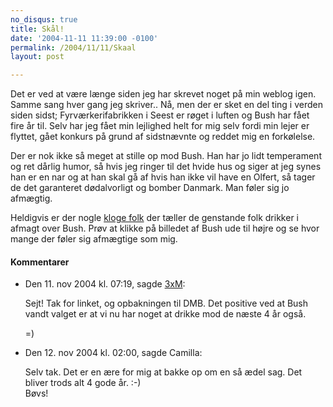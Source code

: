 ```yaml
---
no_disqus: true
title: Skål!
date: '2004-11-11 11:39:00 -0100'
permalink: /2004/11/11/Skaal
layout: post

---
```

Det er ved at være længe siden jeg har skrevet noget på min weblog igen. Samme sang hver gang jeg skriver.. Nå, men der er sket en del ting i verden siden sidst; Fyrværkerifabrikken i Seest er røget i luften og Bush har fået fire år til. Selv har jeg fået min lejlighed helt for mig selv fordi min lejer er flyttet, gået konkurs på grund af sidstnævnte og reddet mig en forkølelse.

Der er nok ikke så meget at stille op mod Bush. Han har jo lidt temperament og ret dårlig humor, så hvis jeg ringer til det hvide hus og siger at jeg synes han er en nar og at han skal gå af hvis han ikke vil have en Olfert, så tager de det garanteret dødalvorligt og bomber Danmark. Man føler sig jo afmægtig.

Heldigvis er der nogle [kloge folk](http://detfalskested.dk) der tæller de genstande folk drikker i afmagt over Bush. Prøv at klikke på billedet af Bush ude til højre og se hvor mange der føler sig afmægtige som mig.
<div class="vintage-comments">
<h4>Kommentarer </h4>
<ul class="vintage-comments-list"><li>
<p class="comment-meta">Den <time datetime="2004-11-11T19:19:18+01:00">11. nov 2004 kl.  07:19</time>, sagde <a href="http://detfalskested.dk">3xM</a>:</p>
<p>Sejt! Tak for linket, og opbakningen til DMB. Det positive ved at Bush vandt valget er at vi nu har noget at drikke mod de næste 4 år også.</p>
<p>=)</p>
</li>

<li>
<p class="comment-meta">Den <time datetime="2004-11-12T14:00:03+01:00">12. nov 2004 kl.  02:00</time>, sagde Camilla:</p>
<p>Selv tak. Det er en ære for mig at bakke op om en så ædel sag. Det bliver trods alt 4 gode år. :-)<br />
Bøvs!</p>
</li>
</ul>
</div>
